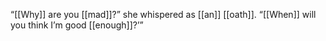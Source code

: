 “[[Why]] are you [[mad]]?” she whispered as [[an]] [[oath]]. “[[When]] will you think I’m good [[enough]]?’”  